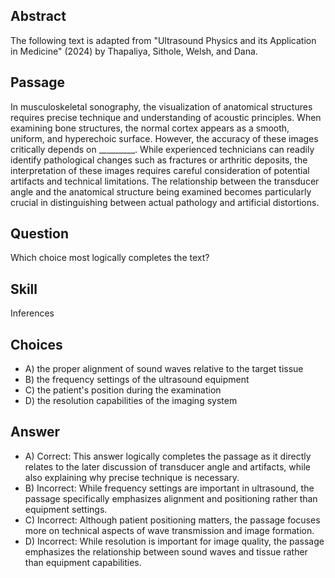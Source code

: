 ## Abstract
The following text is adapted from "Ultrasound Physics and its Application in Medicine" (2024) by Thapaliya, Sithole, Welsh, and Dana.

## Passage
In musculoskeletal sonography, the visualization of anatomical structures requires precise technique and understanding of acoustic principles. When examining bone structures, the normal cortex appears as a smooth, uniform, and hyperechoic surface. However, the accuracy of these images critically depends on _________. While experienced technicians can readily identify pathological changes such as fractures or arthritic deposits, the interpretation of these images requires careful consideration of potential artifacts and technical limitations. The relationship between the transducer angle and the anatomical structure being examined becomes particularly crucial in distinguishing between actual pathology and artificial distortions.

## Question
Which choice most logically completes the text?

## Skill
Inferences

## Choices
- A) the proper alignment of sound waves relative to the target tissue
- B) the frequency settings of the ultrasound equipment
- C) the patient's position during the examination
- D) the resolution capabilities of the imaging system

## Answer
- A) Correct: This answer logically completes the passage as it directly relates to the later discussion of transducer angle and artifacts, while also explaining why precise technique is necessary.
- B) Incorrect: While frequency settings are important in ultrasound, the passage specifically emphasizes alignment and positioning rather than equipment settings.
- C) Incorrect: Although patient positioning matters, the passage focuses more on technical aspects of wave transmission and image formation.
- D) Incorrect: While resolution is important for image quality, the passage emphasizes the relationship between sound waves and tissue rather than equipment capabilities.